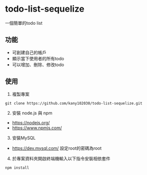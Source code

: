 # todo-list-sequelize

一個簡單的todo list
## 功能
- 可創建自己的帳戶
- 顯示當下使用者的所有todo
- 可以增加、刪除、修改todo
## 使用
1. 複製專案
```
git clone https://github.com/kany102030/todo-list-sequelize.git
```
2. 安裝 node.js 與 npm
- https://nodejs.org/
- https://www.npmjs.com/
3. 安裝MySQL
- https://dev.mysql.com/
設定root的密碼為root
4. 於專案資料夾開啟終端機輸入以下指令安裝相依套件
```
npm install
```
